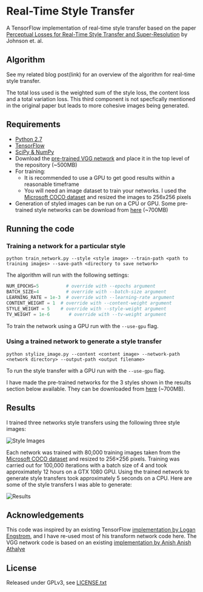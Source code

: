 # Real-Time Style Transfer
A TensorFlow implementation of real-time style transfer based on the paper [Perceptual Losses for Real-Time Style Transfer and Super-Resolution](https://arxiv.org/abs/1603.08155) by Johnson et. al.

## Algorithm

See my related blog post(link) for an overview of the algorithm for real-time style transfer.

The total loss used is the weighted sum of the style loss, the content loss and a total variation loss. This third component is not specfically mentioned in the original paper but leads to more cohesive images being generated.

## Requirements

* [Python 2.7](https://www.python.org/download/releases/2.7/)
* [TensorFlow](https://www.tensorflow.org/versions/master/get_started/os_setup#download-and-setup)
* [SciPy & NumPy](http://scipy.org/install.html)
* Download the [pre-trained VGG network](http://www.vlfeat.org/matconvnet/models/beta16/imagenet-vgg-verydeep-19.mat) and place it in the top level of the repository (~500MB)
* For training: 
  * It is recommended to use a GPU to get good results within a reasonable timeframe
  * You will need an image dataset to train your networks. I used the [Microsoft COCO dataset](http://mscoco.org/) and resized the images to 256x256 pixels
* Generation of styled images can be run on a CPU or GPU. Some pre-trained style networks can be download from [here](https://drive.google.com/open?id=0B7pvkmVwDrF8a3FCVUt5RGhQSlU) (~700MB)

## Running the code

### Training a network for a particular style

```python train_network.py --style <style image> --train-path <path to training images> --save-path <directory to save network>```

The algorithm will run with the following settings:

```python 
NUM_EPOCHS=5          # override with --epochs argument
BATCH_SIZE=4          # override with --batch-size argument
LEARNING_RATE = 1e-3  # override with --learning-rate argument
CONTENT_WEIGHT = 1  # override with --content-weight argument
STYLE_WEIGHT = 5    # override with --style-weight argument
TV_WEIGHT = 1e-6       # override with --tv-weight argument
```
    
To train the network using a GPU run with the `--use-gpu` flag.

### Using a trained network to generate a style transfer

```python stylize_image.py --content <content image> --network-path <network directory> --output-path <output filename>```

To run the style transfer with a GPU run with the `--use-gpu` flag.

I have made the pre-trained networks for the 3 styles shown in the results section below available. They can be downloaded from [here](https://drive.google.com/open?id=0B7pvkmVwDrF8a3FCVUt5RGhQSlU) (~700MB).

## Results

I trained three networks style transfers using the following three style images:

![Style Images](results/style_images.png)

Each network was trained with 80,000 training images taken from the [Microsoft COCO dataset](http://mscoco.org/) and resized to 256×256 pixels. Training was carried out for 100,000 iterations with a batch size of 4 and took approximately 12 hours on a GTX 1080 GPU. Using the trained network to generate style transfers took approximately 5 seconds on a CPU. Here are some of the style transfers I was able to generate:

![Results](results/style_transfers.png)

## Acknowledgements

This code was inspired by an existing TensorFlow [implementation by Logan Engstrom](https://github.com/lengstrom/fast-style-transfer), and I have re-used most of his transform network code here.
The VGG network code is based on an existing [implementation by Anish Anish Athalye](https://github.com/anishathalye/neural-style)

## License

Released under GPLv3, see [LICENSE.txt](LICENSE.txt)
